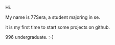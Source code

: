 Hi.

My name is 77Sera, a student majoring in se.

it is my first time to start some projects on github. 

996 undergraduate. :-)
